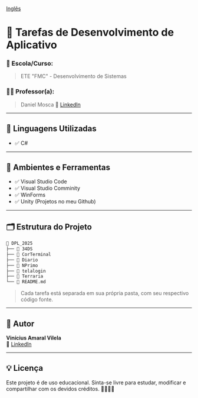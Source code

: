 [Inglês](README_en.md)
# 📘 Tarefas de Desenvolvimento de Aplicativo

### 🏫 Escola/Curso:
> ETE "FMC" - Desenvolvimento de Sistemas

### 👨‍🏫 Professor(a):
> Daniel Mosca
> 🔗 [LinkedIn](https://www.linkedin.com/in/daniel-albino-mosca-rodrigues-20a290102/)

---

## 🚀 Linguagens Utilizadas

- ✅ C#

---

## 🧪 Ambientes e Ferramentas

- ✅ Visual Studio Code
- ✅ Visual Studio Comminity
- ✅ WinForms
- ✅ Unity (Projetos no meu Github)

---

## 🗂️ Estrutura do Projeto

```bash
📁 DPL_2025
├── 📁 34DS
├── 📁 CorTerminal
├── 📁 Diario
├── 📁 NPrimo
├── 📁 telalogin
├── 📁 Terraria
└── 📄 README.md 
```

> Cada tarefa está separada em sua própria pasta, com seu respectivo código fonte.

---

## 👤 Autor

**Vinícius Amaral Vilela**  
🔗 [LinkedIn](https://www.linkedin.com/in/vin%C3%ADcius-amaral-vilela-b57549362?utm_source=share&utm_campaign=share_via&utm_content=profile&utm_medium=ios_app)

---

## 💡 Licença

Este projeto é de uso educacional. Sinta-se livre para estudar, modificar e compartilhar com os devidos créditos. 👩‍💻👨‍💻

